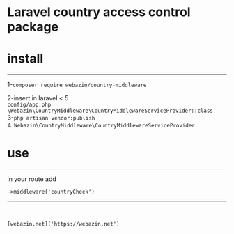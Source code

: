 # Laravel country access control package

# install
<hr/>

1-`composer require webazin/country-middleware`

2-insert in laravel < 5
<br>
`config/app.php`
<br>
`\Webazin\CountryMiddleware\CountryMiddlewareServiceProvider::class`
<br>
3-`php artisan vendor:publish`
<br>
4-`Webazin\CountryMiddleware\CountryMiddlewareServiceProvider`

# use
<hr>

in your route add 

`->middleware('countryCheck')`

<hr>
<br>

    [webazin.net]('https://webazin.net')

